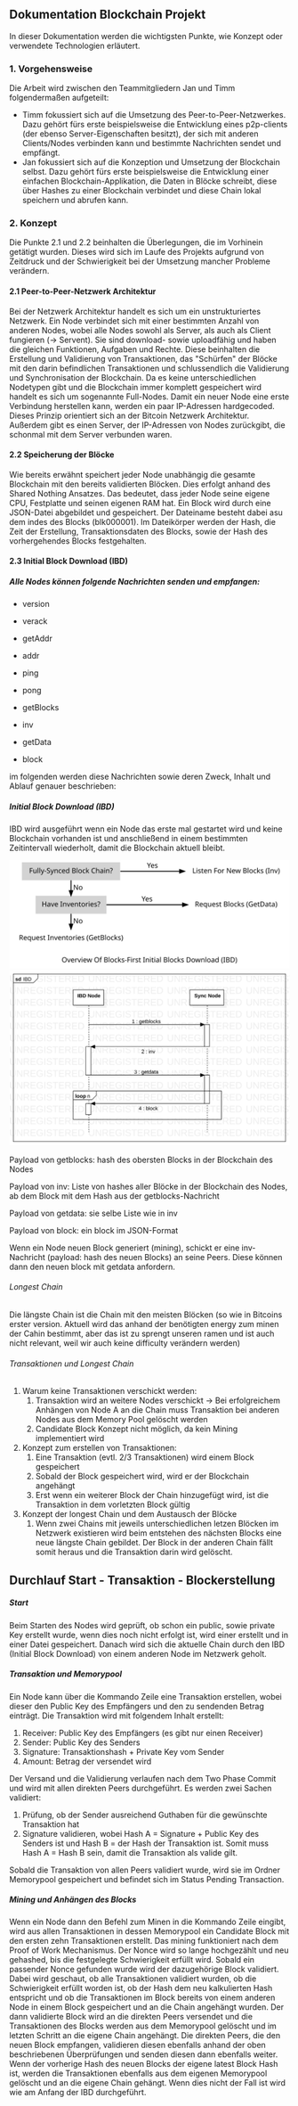 ## Dokumentation Blockchain Projekt

In dieser Dokumentation werden die wichtigsten Punkte, wie Konzept oder verwendete Technologien erläutert.

### 1. Vorgehensweise

Die Arbeit wird zwischen den Teammitgliedern Jan und Timm folgendermaßen aufgeteilt:
- Timm fokussiert sich auf die Umsetzung des Peer-to-Peer-Netzwerkes. Dazu gehört fürs erste beispielsweise die Entwicklung eines p2p-clients (der ebenso Server-Eigenschaften besitzt), der sich mit anderen Clients/Nodes verbinden kann und bestimmte Nachrichten sendet und empfängt.
- Jan fokussiert sich auf die Konzeption und Umsetzung der Blockchain selbst. Dazu gehört fürs erste beispielsweise die Entwicklung einer einfachen Blockchain-Applikation, die Daten in Blöcke schreibt, diese über Hashes zu einer Blockchain verbindet und diese Chain lokal speichern und abrufen kann.


### 2. Konzept

Die Punkte 2.1 und 2.2 beinhalten die Überlegungen, die im Vorhinein getätigt wurden. Dieses wird sich im Laufe des Projekts aufgrund von Zeitdruck und der Schwierigkeit bei der Umsetzung mancher Probleme verändern.

#### 2.1 Peer-to-Peer-Netzwerk Architektur

Bei der Netzwerk Architektur handelt es sich um ein unstrukturiertes Netzwerk. Ein Node verbindet sich mit einer bestimmten Anzahl von anderen Nodes, wobei alle Nodes sowohl als Server, als auch als Client fungieren (-> Servent). Sie sind download- sowie uploadfähig und haben die gleichen Funktionen, Aufgaben und Rechte. Diese beinhalten die Erstellung und Validierung von Transaktionen, das "Schürfen" der Blöcke mit den darin befindlichen Transaktionen und schlussendlich die Validierung und Synchronisation der Blockchain. Da es keine unterschiedlichen Nodetypen gibt und die Blockchain immer komplett gespeichert wird handelt es sich um sogenannte Full-Nodes.
Damit ein neuer Node eine erste Verbindung herstellen kann, werden ein paar IP-Adressen hardgecoded. Dieses Prinzip orientiert sich an der Bitcoin Netzwerk Architektur. Außerdem gibt es einen Server, der IP-Adressen von Nodes zurückgibt, die schonmal mit dem Server verbunden waren.

#### 2.2 Speicherung der Blöcke

Wie bereits erwähnt speichert jeder Node unabhängig die gesamte Blockchain mit den bereits validierten Blöcken. Dies erfolgt anhand des Shared Nothing Ansatzes. Das bedeutet, dass jeder Node seine eigene CPU, Festplatte und seinen eigenen RAM hat.
Ein Block wird durch eine JSON-Datei abgebildet und gespeichert. Der Dateiname besteht dabei asu dem indes des Blocks (blk000001). Im Dateikörper werden der Hash, die Zeit der Erstellung, Transaktionsdaten des Blocks, sowie der Hash des vorhergehendes Blocks festgehalten.


#### 2.3 Initial Block Download (IBD)




##### Alle Nodes können folgende Nachrichten senden und empfangen:

- version
- verack
- getAddr
- addr
- ping
- pong

- getBlocks
- inv
- getData
- block

im folgenden werden diese Nachrichten sowie deren Zweck, Inhalt und Ablauf genauer beschrieben:


##### Initial Block Download (IBD)

IBD wird ausgeführt wenn ein Node das erste mal gestartet wird und keine Blockchain vorhanden ist und anschließend in einem bestimmten Zeitintervall wiederholt, damit die Blockchain aktuell bleibt.

<img src="https://github.com/TimmMoetz/blockchain-lab/blob/gh-pages/docs/assets/blocks-first-flowchart.svg" alt="Image" class="inline"/>

<img src="https://github.com/TimmMoetz/blockchain-lab/blob/gh-pages/docs/assets/IBD.svg" alt="Image" class="inline"/>

Payload von getblocks: hash des obersten Blocks in der Blockchain des Nodes 

Payload von inv: Liste von hashes aller Blöcke in der Blockchain des Nodes, ab dem Block mit dem Hash aus der getblocks-Nachricht 

Payload von getdata: sie selbe Liste wie in inv

Payload von block: ein block im JSON-Format



Wenn ein Node neuen Block generiert (mining), schickt er eine inv-Nachricht (payload: hash des neuen Blocks) an seine Peers. Diese können dann den neuen block mit getdata anfordern.


###### Longest Chain

Die längste Chain ist die Chain mit den meisten Blöcken (so wie in Bitcoins erster version. Aktuell wird das anhand der benötigten energy zum minen der Cahin bestimmt, aber das ist zu sprengt unseren ramen und ist auch nicht relevant, weil wir auch keine difficulty verändern werden)

###### Transaktionen und Longest Chain
1. Warum keine Transaktionen verschickt werden:
    1. Transaktion wird an weitere Nodes verschickt -> Bei erfolgreichem Anhängen von Node A an die Chain muss Transaktion bei anderen Nodes aus dem Memory Pool gelöscht werden
    2. Candidate Block Konzept nicht möglich, da kein Mining implementiert wird
2. Konzept zum erstellen von Transaktionen:
    1. Eine Transaktion (evtl. 2/3 Transaktionen) wird einem Block gespeichert
    2. Sobald der Block gespeichert wird, wird er der Blockchain angehängt
    3. Erst wenn ein weiterer Block der Chain hinzugefügt wird, ist die Transaktion in dem vorletzten Block gültig
3. Konzept der longest Chain und dem Austausch der Blöcke
    1. Wenn zwei Chains mit jeweils unterschiedlichen letzen Blöcken im Netzwerk existieren wird beim entstehen des nächsten Blocks eine neue längste Chain gebildet. Der Block in der anderen Chain fällt somit heraus und die Transaktion darin wird gelöscht.



## Durchlauf Start - Transaktion - Blockerstellung

##### Start
Beim Starten des Nodes wird geprüft, ob schon ein public, sowie private Key erstellt wurde, wenn dies noch nicht erfolgt ist, wird einer erstellt und in einer Datei gespeichert. Danach wird sich die aktuelle Chain durch den IBD (Initial Block Download) von einem anderen Node im Netzwerk geholt.

##### Transaktion und Memorypool
Ein Node kann über die Kommando Zeile eine Transaktion erstellen, wobei dieser den Public Key des Empfängers und den zu sendenden Betrag einträgt. Die Transaktion wird mit folgendem Inhalt erstellt:

1.	Receiver: Public Key des Empfängers (es gibt nur einen Receiver)
2.	Sender: Public Key des Senders
3.	Signature: Transaktionshash + Private Key vom Sender
4.	Amount: Betrag der versendet wird

Der Versand und die Validierung verlaufen nach dem Two Phase Commit und wird mit allen direkten Peers durchgeführt. Es werden zwei Sachen validiert:

1.	Prüfung, ob der Sender ausreichend Guthaben für die gewünschte Transaktion hat
2.	Signature validieren, wobei Hash A = Signature + Public Key des Senders ist und Hash B = der Hash der Transaktion ist. Somit muss Hash A = Hash B sein, damit die Transaktion als valide gilt.

Sobald die Transaktion von allen Peers validiert wurde, wird sie im Ordner Memorypool gespeichert und befindet sich im Status Pending Transaction. 

##### Mining und Anhängen des Blocks
Wenn ein Node dann den Befehl zum Minen in die Kommando Zeile eingibt, wird aus allen Transaktionen in dessen Memorypool ein Candidate Block mit den ersten zehn Transaktionen erstellt. Das mining funktioniert nach dem Proof of Work Mechanismus. Der Nonce wird so lange hochgezählt und neu gehashed, bis die festgelegte Schwierigkeit erfüllt wird. Sobald ein passender Nonce gefunden wurde wird der dazugehörige Block validiert. Dabei wird geschaut, ob alle Transaktionen validiert wurden, ob die Schwierigkeit erfüllt worden ist, ob der Hash dem neu kalkulierten Hash entspricht und ob die Transaktionen im Block bereits von einem anderen Node in einem Block gespeichert und an die Chain angehängt wurden. Der dann validierte Block wird an die direkten Peers versendet und die Transaktionen des Blocks werden aus dem Memorypool gelöscht und im letzten Schritt an die eigene Chain angehängt.
Die direkten Peers, die den neuen Block empfangen, validieren diesen ebenfalls anhand der oben beschriebenen Überprüfungen und senden diesen dann ebenfalls weiter. Wenn der vorherige Hash des neuen Blocks der eigene latest Block Hash ist, werden die Transaktionen ebenfalls aus dem eigenen Memorypool gelöscht und an die eigene Chain gehängt. Wenn dies nicht der Fall ist wird wie am Anfang der IBD durchgeführt.

